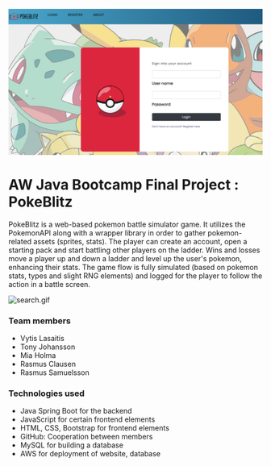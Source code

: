 
![search.png](https://raw.githubusercontent.com/Vlasaitis/pokeblitz/master/pokeblitz%20login.PNG)
# AW Java Bootcamp Final Project : PokeBlitz
PokeBlitz is a web-based pokemon battle simulator game. It utilizes the PokemonAPI along with a wrapper library in order to gather pokemon-related assets (sprites, stats). The player can create an account, open a starting pack and start battling other players on the ladder. Wins and losses move a player up and down  a ladder and level up the user's pokemon, enhancing their stats. The game flow is fully simulated (based on pokemon stats, types and slight RNG elements) and logged for the player to follow the action in a battle screen.

![search.gif](https://github.com/Vlasaitis/pokeblitz/blob/master/gif.gif)

### Team members

* Vytis Lasaitis
* Tony Johansson
* Mia Holma
* Rasmus Clausen
* Rasmus Samuelsson

### Technologies used
* Java Spring Boot for the backend
* JavaScript for certain frontend elements
* HTML, CSS, Bootstrap for frontend elements
* GitHub: Cooperation between members
* MySQL for building a database
* AWS for deployment of website, database



